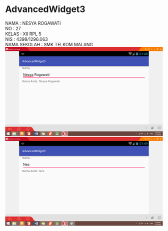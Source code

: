 # AdvancedWidget3
NAMA : NESYA ROGAWATI
<br> NO     : 27
<br> KELAS    : XII RPL 5
<br> NIS     : 4398/1296.063
<br> NAMA SEKOLAH : SMK TELKOM MALANG
<br>
![AdvancedWidget3%20(1)](https://github.com/nesyar/AdvancedWidget3/blob/master/AdvancedWidget3%20(1).png)
![AdvancedWidget3%20(2)](https://github.com/nesyar/AdvancedWidget3/blob/master/AdvancedWidget3%20(2).png)

